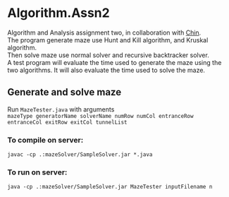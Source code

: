 # Algorithm.Assn2
Algorithm and Analysis assignment two, in collaboration with <a href="https://github.com/CY1223">Chin</a>.  
The program generate maze use Hunt and Kill algorithm, and Kruskal algorithm.   
Then solve maze use normal solver and recursive backtracker solver.  
A test program will evaluate the time used to generate the maze using the two algorithms. It will also evaluate the time used to solve the maze.   

## Generate and solve maze  
Run ``MazeTester.java`` with arguments  
``mazeType generatorName solverName numRow numCol entranceRow entranceCol exitRow exitCol tunnelList``   

### To compile on server:  
``javac -cp .:mazeSolver/SampleSolver.jar *.java``  

### To run on server:  
``java -cp .:mazeSolver/SampleSolver.jar MazeTester inputFilename n``   
